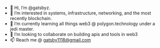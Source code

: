 - 👋 Hi, I’m @gatsbyz.
- 👀 I’m interested in systems, infrastructure, networking, and the most recently blockchain.
- 🌱 I’m currently learning all things web3 @ polygon.technology under a jedi master.
- 💞️ I’m looking to collaborate on building apis and tools in web3
- 📫 Reach me @ gatsby1118@gmail.com

<!---
gatsbyz/gatsbyz is a ✨ special ✨ repository because its `README.md` (this file) appears on your GitHub profile.
You can click the Preview link to take a look at your changes.
--->

